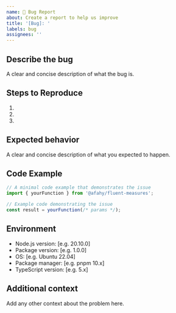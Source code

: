 ```yaml
---
name: 🐛 Bug Report
about: Create a report to help us improve
title: '[Bug]: '
labels: bug
assignees: ''
---
```


## Describe the bug

A clear and concise description of what the bug is.

## Steps to Reproduce

1.
2.
3.

## Expected behavior

A clear and concise description of what you expected to happen.

## Code Example

```typescript
// A minimal code example that demonstrates the issue
import { yourFunction } from '@afahy/fluent-measures';

// Example code demonstrating the issue
const result = yourFunction(/* params */);
```

## Environment

- Node.js version: [e.g. 20.10.0]
- Package version: [e.g. 1.0.0]
- OS: [e.g. Ubuntu 22.04]
- Package manager: [e.g. pnpm 10.x]
- TypeScript version: [e.g. 5.x]

## Additional context

Add any other context about the problem here.
